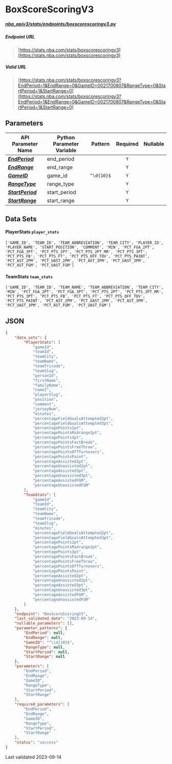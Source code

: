 # BoxScoreScoringV3
##### [nba_apiv3/stats/endpoints/boxscorescoringv3.py](https://github.com/swar/nba_api/blob/master/src/nba_api/stats/endpoints/boxscorescoringv3.py)

##### Endpoint URL
>[https://stats.nba.com/stats/boxscorescoringv3](https://stats.nba.com/stats/boxscorescoringv3)

##### Valid URL
>[https://stats.nba.com/stats/boxscorescoringv3?EndPeriod=1&EndRange=0&GameID=0021700807&RangeType=0&StartPeriod=1&StartRange=0](https://stats.nba.com/stats/boxscorescoringv3?EndPeriod=1&EndRange=0&GameID=0021700807&RangeType=0&StartPeriod=1&StartRange=0)

## Parameters
| API Parameter Name                                                                                                            | Python Parameter Variable |  Pattern   | Required | Nullable |
|-------------------------------------------------------------------------------------------------------------------------------|---------------------------|:----------:|:--------:|:--------:|
| [_**EndPeriod**_](https://github.com/shufinskiy/nba_apiv3/blob/master/docs/nba_api/stats/library/parameters.md#EndPeriod)     | end_period                |            |   `Y`    |          | 
| [_**EndRange**_](https://github.com/shufinskiy/nba_apiv3/blob/master/docs/nba_api/stats/library/parameters.md#EndRange)       | end_range                 |            |   `Y`    |          | 
| [_**GameID**_](https://github.com/shufinskiy/nba_apiv3/blob/master/docs/nba_api/stats/library/parameters.md#GameID)           | game_id                   | `^\d{10}$` |   `Y`    |          | 
| [_**RangeType**_](https://github.com/shufinskiy/nba_apiv3/blob/master/docs/nba_api/stats/library/parameters.md#RangeType)     | range_type                |            |   `Y`    |          | 
| [_**StartPeriod**_](https://github.com/shufinskiy/nba_apiv3/blob/master/docs/nba_api/stats/library/parameters.md#StartPeriod) | start_period              |            |   `Y`    |          | 
| [_**StartRange**_](https://github.com/shufinskiy/nba_apiv3/blob/master/docs/nba_api/stats/library/parameters.md#StartRange)   | start_range               |            |   `Y`    |          | 

## Data Sets
#### PlayerStats `player_stats`
```text
['GAME_ID', 'TEAM_ID', 'TEAM_ABBREVIATION', 'TEAM_CITY', 'PLAYER_ID', 'PLAYER_NAME', 'START_POSITION', 'COMMENT', 'MIN', 'PCT_FGA_2PT', 'PCT_FGA_3PT', 'PCT_PTS_2PT', 'PCT_PTS_2PT_MR', 'PCT_PTS_3PT', 'PCT_PTS_FB', 'PCT_PTS_FT', 'PCT_PTS_OFF_TOV', 'PCT_PTS_PAINT', 'PCT_AST_2PM', 'PCT_UAST_2PM', 'PCT_AST_3PM', 'PCT_UAST_3PM', 'PCT_AST_FGM', 'PCT_UAST_FGM']
```

#### TeamStats `team_stats`
```text
['GAME_ID', 'TEAM_ID', 'TEAM_NAME', 'TEAM_ABBREVIATION', 'TEAM_CITY', 'MIN', 'PCT_FGA_2PT', 'PCT_FGA_3PT', 'PCT_PTS_2PT', 'PCT_PTS_2PT_MR', 'PCT_PTS_3PT', 'PCT_PTS_FB', 'PCT_PTS_FT', 'PCT_PTS_OFF_TOV', 'PCT_PTS_PAINT', 'PCT_AST_2PM', 'PCT_UAST_2PM', 'PCT_AST_3PM', 'PCT_UAST_3PM', 'PCT_AST_FGM', 'PCT_UAST_FGM']
```


## JSON
```json
{
    "data_sets": {
        "PlayerStats": [
            "gameId",
            "teamId",
            "teamCity",
            "teamName",
            "teamTricode",
            "teamSlug",
            "personId",
            "firstName",
            "familyName",
            "nameI",
            "playerSlug",
            "position",
            "comment",
            "jerseyNum",
            "minutes",
            "percentageFieldGoalsAttempted2pt",
            "percentageFieldGoalsAttempted3pt",
            "percentagePoints2pt",
            "percentagePointsMidrange2pt",
            "percentagePoints3pt",
            "percentagePointsFastBreak",
            "percentagePointsFreeThrow",
            "percentagePointsOffTurnovers",
            "percentagePointsPaint",
            "percentageAssisted2pt",
            "percentageUnassisted2pt",
            "percentageAssisted3pt",
            "percentageUnassisted3pt",
            "percentageAssistedFGM",
            "percentageUnassistedFGM"
        ],
        "TeamStats": [
            "gameId", 
            "teamId", 
            "teamCity", 
            "teamName", 
            "teamTricode", 
            "teamSlug", 
            "minutes", 
            "percentageFieldGoalsAttempted2pt", 
            "percentageFieldGoalsAttempted3pt",
            "percentagePoints2pt",
            "percentagePointsMidrange2pt",
            "percentagePoints3pt",
            "percentagePointsFastBreak",
            "percentagePointsFreeThrow",
            "percentagePointsOffTurnovers",
            "percentagePointsPaint",
            "percentageAssisted2pt",
            "percentageUnassisted2pt",
            "percentageAssisted3pt",
            "percentageUnassisted3pt",
            "percentageAssistedFGM",
            "percentageUnassistedFGM"          
        ]
    },
    "endpoint": "BoxScoreScoringV3",
    "last_validated_date": "2023-09-14",
    "nullable_parameters": [],
    "parameter_patterns": {
        "EndPeriod": null,
        "EndRange": null,
        "GameID": "^\\d{10}$",
        "RangeType": null,
        "StartPeriod": null,
        "StartRange": null
    },
    "parameters": [
        "EndPeriod",
        "EndRange",
        "GameID",
        "RangeType",
        "StartPeriod",
        "StartRange"
    ],
    "required_parameters": [
        "EndPeriod",
        "EndRange",
        "GameID",
        "RangeType",
        "StartPeriod",
        "StartRange"
    ],
    "status": "success"
}
```

Last validated 2023-09-14